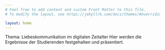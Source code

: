 ```yaml
---
# Feel free to add content and custom Front Matter to this file.
# To modify the layout, see https://jekyllrb.com/docs/themes/#overriding-theme-defaults

layout: home
---
```

Thema: Liebeskommunikation im digitalen Zeitalter
Hier werden die Ergebnisse der Studierenden festgehalten und präsentiert.
